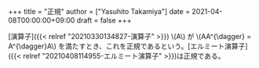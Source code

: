 +++
title = "正規"
author = ["Yasuhito Takamiya"]
date = 2021-04-08T00:00:00+09:00
draft = false
+++

[演算子]({{< relref "20210330134827-演算子" >}}) \\(A\\) が \\(AA^{\dagger} = A^{\dagger}A\\) を満たすとき、これを正規であるという。[エルミート演算子]({{< relref "20210408114955-エルミート演算子" >}})は正規である。
